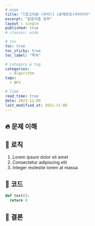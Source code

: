 ```yaml
---
# page
title: "[알고리즘-(위치)] (문제번호)아이디어"
excerpt: "알골리즘 공부"
layout : single
published: true
# classes: wide

# toc
toc: true
toc_sticky: true
toc_label: "목차"

# category & tag
categories:
  - Algorithm
tags: 
  - BFS

# Time
read_time: true
date: 2021-11-09 
last_modified_at: 2021-11-09 
---
```


## :fire: 문제 이해


## :speech_balloon: 로직

1. Lorem ipsum dolor sit amet
2. Consectetur adipiscing elit
3. Integer molestie lorem at massa

## :speech_balloon: 코드

``` python
def test():
  return 0
```

## :memo: 결론


